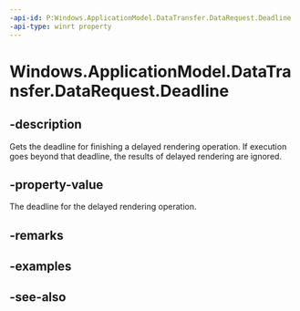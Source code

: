 ```yaml
---
-api-id: P:Windows.ApplicationModel.DataTransfer.DataRequest.Deadline
-api-type: winrt property
---
```


<!-- Property syntax
public Windows.Foundation.DateTime Deadline { get; }
-->

# Windows.ApplicationModel.DataTransfer.DataRequest.Deadline

## -description
Gets the deadline for finishing a delayed rendering operation. If execution goes beyond that deadline, the results of delayed rendering are ignored.

## -property-value
The deadline for the delayed rendering operation.

## -remarks

## -examples

## -see-also
